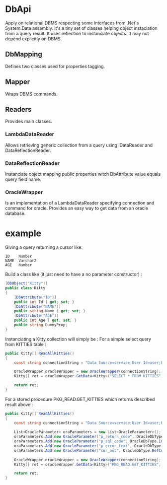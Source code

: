 # DbApi
Apply on relational DBMS respecting some interfaces from .Net's System.Data assembly. It's a tiny set of classes helping object instaciation from a query result. It uses reflection to instanciate objects. It may not depend explicitly on DBMS.

## DbMapping
Defines two classes used for properties tagging.

## Mapper
Wraps DBMS commands.

## Readers
Provides main classes. 

### LambdaDataReader 
Allows retrieving generic collection from a query using IDataReader and DataReflectionReader.

### DataReflectionReader
Instanciate object mapping public properties witch DbAttribute value equals query field name.

### OracleWrapper
Is an implementation of a LambdaDataReader specifying connection and command for oracle. Provides an easy way to get data from an oracle database.

# example
Giving a query returning a cursor like:
```
ID    Number
NAME  Varchar2
AGE   Number
```

Build a class like (it just need to have a no parameter constructor) :
```csharp
[DbObject("Kitty")]
public class Kitty
{
    [DbAttribute("ID")]
    public int Id { get; set; }
    [DbAttribute("NAME")]
    public string Name { get; set; }
    [DbAttribute("AGE")]
    public int Age { get; set; }
    public string DummyProp;
}
```

Instanciating a Kitty collection will simply be :
For a simple select query from KITTIES table :
```csharp
public Kitty[] ReadAllKitties()
{
    const string connectionString = "Data Source=service;User Id=user;Password=pwd;";

    OracleWrapper oracleWrapper = new OracleWrapper(connectionString);
    Kitty[] ret = oracleWrapper.GetData<Kitty>("SELECT * FROM KITTIES").ToArray();

    return ret;
}
```
For a stored procedure PKG_READ.GET_KITTIES which returns described result above :
```csharp
public Kitty[] ReadAllKitties()
{
    const string connectionString = "Data Source=service;User Id=user;Password=pwd;";
    
    List<OracleParameter> oraParameters = new List<OracleParameter>();
    oraParameters.Add(new OracleParameter("p_return_code", OracleDbType.Int32, ParameterDirection.Output));
    oraParameters.Add(new OracleParameter("p_sql_code", OracleDbType.Int32, ParameterDirection.Output));
    oraParameters.Add(new OracleParameter("p_error_text", OracleDbType.Varchar2, ParameterDirection.Output));
    oraParameters.Add(new OracleParameter("cur_out", OracleDbType.RefCursor, ParameterDirection.Output));
    
    OracleWrapper oracleWrapper = new OracleWrapper(connectionString);
    Kitty[] ret = oracleWrapper.GetData<Kitty>("PKG_READ.GET_KITTIES", oraParameters).ToArray();

    return ret;
}
```
